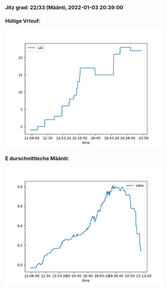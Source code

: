 ### Jitz grad: 22/33 (Määnti, 2022-01-03 20:39:00

### Hütige Vrlouf:
![Graph](Today.png)

### E durschnittleche Määnti:
![Graph](Määnti.png)